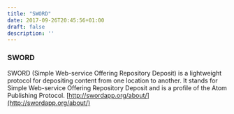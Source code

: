 ```yaml
---
title: "SWORD"
date: 2017-09-26T20:45:56+01:00
draft: false
description: ''
---
```


### SWORD

SWORD (Simple Web-service Offering Repository Deposit) is a lightweight protocol for depositing content from one location to another.  It stands for Simple Web-service Offering Repository Deposit and is a profile of the Atom Publishing Protocol. [http://swordapp.org/about/](http://swordapp.org/about/)
